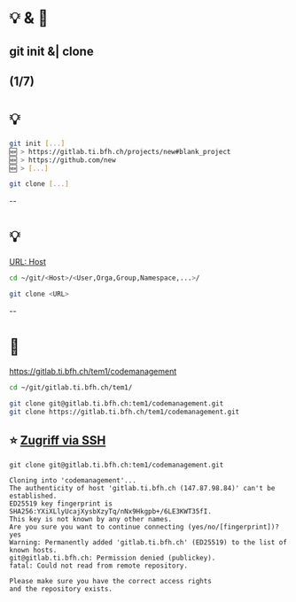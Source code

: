 # 💡 & 💪

## git init &| clone

(1/7)
--
# 💡

```bash [1|2|3,4|6]
git init [...]
🆕 > https://gitlab.ti.bfh.ch/projects/new#blank_project
🆕 > https://github.com/new
🆕 > [...]

git clone [...]
```
--
# 💡
[URL: Host](https://de.wikipedia.org/wiki/Uniform_Resource_Locator#Beispiele)

```bash [1|3]
cd ~/git/<Host>/<User,Orga,Group,Namespace,...>/

git clone <URL>
```
--
# 💪
https://gitlab.ti.bfh.ch/tem1/codemanagement

```bash [|1|3|4|1,3]
cd ~/git/gitlab.ti.bfh.ch/tem1/

git clone git@gitlab.ti.bfh.ch:tem1/codemanagement.git
git clone https://gitlab.ti.bfh.ch/tem1/codemanagement.git
```
⭐ [Zugriff via SSH](https://git-scm.com/book/de/v2/Git-auf-dem-Server-Erstellung-eines-SSH-Public-Keys)
--
```shell
git clone git@gitlab.ti.bfh.ch:tem1/codemanagement.git

Cloning into 'codemanagement'...
The authenticity of host 'gitlab.ti.bfh.ch (147.87.98.84)' can't be established.
ED25519 key fingerprint is SHA256:YXiXLlyUcajXysbXzyTq/nNx9Hkgpb+/6LE3KWT35fI.
This key is not known by any other names.
Are you sure you want to continue connecting (yes/no/[fingerprint])? yes
Warning: Permanently added 'gitlab.ti.bfh.ch' (ED25519) to the list of known hosts.
git@gitlab.ti.bfh.ch: Permission denied (publickey).
fatal: Could not read from remote repository.

Please make sure you have the correct access rights
and the repository exists.
```
